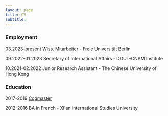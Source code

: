 ```yaml
---
layout: page
title: CV
subtitle: 
---
```


### Employment

03.2023-present Wiss. Mitarbeiter - Freie Universität Berlin

09.2022-01.2023 Secretary of International Affairs - DGUT-CNAM Institute

10.2021-02.2022 Junior Research Assistant - The Chinese University of Hong Kong

### Education

2017-2019 [Cogmaster](https://cogmaster.ens.psl.eu/fr)

2012-2016 BA in French - Xi'an International Studies University
